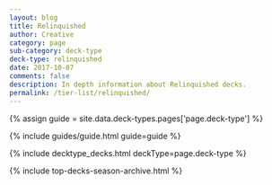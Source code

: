 ```yaml
---
layout: blog
title: Relinquished
author: Creative
category: page
sub-category: deck-type
deck-type: relinquished
date: 2017-10-07
comments: false
description: In depth information about Relinquished decks.
permalink: /tier-list/relinquished/
---
```


{% assign guide = site.data.deck-types.pages['page.deck-type'] %}

{% include guides/guide.html guide=guide %}

{% include decktype_decks.html deckType=page.deck-type %}

{% include top-decks-season-archive.html %}